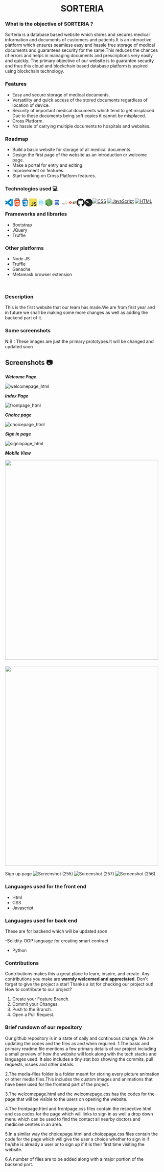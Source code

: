 #   <h1 align="center">SORTERIA</h1>

### What is the objective of SORTERIA ? 
Sorteria is a database based website which stores and secures medical information and documents of customers and patients.It is an interactive platform which ensures seamless easy and hassle free storage of medical documents and guarantees security for the same.This reduces the chances of errors and helps in managing  documents  and prescriptions very easily and quickly. The primary objective of our website is to guarantee security and thus this cloud and blockchain  based database platform is aspired using blockchain technology.
<br/>

### Features

- Easy and secure storage of medical documents.
- Versatility and quick access of the stored documents regardless of location of device.
- Security of important medical documents which tend to get misplaced. Due to these documents being soft copies it cannot be misplaced.
- Cross Platform.
- No hassle of carrying multiple documents to hospitals and websites.

### Roadmap

- Build a basic website for storage of all medical documents.
- Design the first page of the website as an introduction or welcome page.
- Make a portal for entry and editing.
- Improvement on features.
-  Start working on Cross Platform features.

### Technologies used 💻
<a href="https://github.com/search?q=user%3ADenverCoder1+is%3Arepo+language%3Acss"><img alt="CSS" src="https://img.shields.io/badge/CSS%20-%231572B6.svg?logo=css3&logoColor=white"></a>
 <a href="https://github.com/search?q=user%3ADenverCoder1+is%3Arepo+language%3Ajavascript"><img alt="JavaScript" src="https://img.shields.io/badge/JavaScript%20-%23F7DF1E.svg?logo=javascript&logoColor=red"></a>
 <a href="https://github.com/search?q=user%3ADenverCoder1+is%3Arepo+language%3Ahtml"><img alt="HTML" src="https://img.shields.io/badge/HTML%20-%23E34F26.svg?logo=html5&logoColor=white"></a>
 <img align="left" alt="Visual Studio Code" width="26px" src="https://raw.githubusercontent.com/github/explore/80688e429a7d4ef2fca1e82350fe8e3517d3494d/topics/visual-studio-code/visual-studio-code.png" />
<img align="left" alt="HTML5" width="26px" src="https://raw.githubusercontent.com/github/explore/80688e429a7d4ef2fca1e82350fe8e3517d3494d/topics/html/html.png" />
<img align="left" alt="CSS3" width="26px" src="https://raw.githubusercontent.com/github/explore/80688e429a7d4ef2fca1e82350fe8e3517d3494d/topics/css/css.png" />
<img align="left" alt="JavaScript" width="26px" src="https://raw.githubusercontent.com/github/explore/80688e429a7d4ef2fca1e82350fe8e3517d3494d/topics/javascript/javascript.png" />
<img align="left" alt="React" width="26px" src="https://raw.githubusercontent.com/github/explore/80688e429a7d4ef2fca1e82350fe8e3517d3494d/topics/react/react.png" />
<img align="left" alt="Node.js" width="26px" src="https://raw.githubusercontent.com/github/explore/80688e429a7d4ef2fca1e82350fe8e3517d3494d/topics/nodejs/nodejs.png" />
<img align="left" alt="SQL" width="26px" src="https://raw.githubusercontent.com/github/explore/80688e429a7d4ef2fca1e82350fe8e3517d3494d/topics/sql/sql.png" />
<img align="left" alt="MySQL" width="26px" src="https://raw.githubusercontent.com/github/explore/80688e429a7d4ef2fca1e82350fe8e3517d3494d/topics/mysql/mysql.png" />
<img align="left" alt="Git" width="26px" src="https://raw.githubusercontent.com/github/explore/80688e429a7d4ef2fca1e82350fe8e3517d3494d/topics/git/git.png" />
<img align="left" alt="GitHub" width="26px" src="https://raw.githubusercontent.com/github/explore/78df643247d429f6cc873026c0622819ad797942/topics/github/github.png" />
<img align="left" alt="Terminal" width="26px" src="https://raw.githubusercontent.com/github/explore/80688e429a7d4ef2fca1e82350fe8e3517d3494d/topics/terminal/terminal.png" />





### Frameworks and libraries

- Bootstrap
- JQuery
- Truffle
### Other platforms 
- Node JS
- Truffle
- Ganache
- Metamask browser extension
 <br/>

### Description
This is the first website that our team has made.We are from first year and in future we shall be making some more changes as well as adding the backend part of it.

### Some screenshots 
N.B : These images are just the primary prototypes.It will be changed and updated soon


## Screenshots 📷

_**Welcome Page**_

![welcomepage_html](https://user-images.githubusercontent.com/94730769/152667955-c5a88f8b-89c7-4d31-b59b-5de41285e3a8.png)

_**Index Page**_

![frontpage_html](https://user-images.githubusercontent.com/94730769/152671951-bfdaf47a-e2fc-4917-ae85-db17e4ebb5a1.png)

**_Choice page_**

![choicepage_html](https://user-images.githubusercontent.com/94730769/152668156-9fd1e245-d95a-4388-bc0a-5c299c7697b5.jpeg)

**_Sign in page_**

![signinpage_html](https://user-images.githubusercontent.com/94730769/152667985-32e017d6-7ed8-47c7-9234-49b7542a9f12.PNG)

_**Mobile View**_
<p align="justified"><img src="https://user-images.githubusercontent.com/94730769/152671973-e619b63c-35b7-440b-8d25-43fcd40e78d6.PNG" height="650" width="500">&nbsp;&nbsp;<img src="https://user-images.githubusercontent.com/94730769/152672396-1118dfd6-26d0-4e84-b286-3308adc4396b.PNG" width="500" height="650"></p>



Sign up page
![Screenshot (255)](https://user-images.githubusercontent.com/96746497/153259711-38af0b3e-2269-4e0e-8cb1-3b9f836fd035.png)
![Screenshot (257)](https://user-images.githubusercontent.com/96746497/153259808-7e48567f-3dd9-4e31-a829-66ca7832a98b.png)
![Screenshot (256)](https://user-images.githubusercontent.com/96746497/153259877-e3c71665-b08c-475f-932f-af0835cd7542.png)



### Languages used for the front end

- Html
- CSS
- Javascript
### Languages used for back end
These are for backend which will be updated soon

-Solidity-OOP language for creating smart contract
- Python

### Contributions 


Contributions makes this a great place to learn, inspire, and create. Any contributions you make are **warmly welcomed and appreciated**.
Don't forget to give the project a star! Thanks a lot for checking our project out!
How to contribute to our project?
1. Create your Feature Branch.
2. Commit your Changes.
3. Push to the Branch.
4. Open a Pull Request.

### Brief rundown of our repository
Our github repository is in a state of daily and continuous change. We are updating the codes and the files as and when required. 
1.The basic and primary readme file mentions a few primary details of our project including a small preview of how the website will look along with the tech stacks and languages used. It also includes a tiny stat box showing the commits, pull requests, issues and other details.

2.The media-files folder is a folder meant for storing every picture animation or other media files.This includes the custom images and animations that have been used for the frontend part of the project.

3.The welcomepage.html and the welcomepage.css has the codes for the page that will be visible to the users on opening the website.

4.The frontpage.html and frontpage.css files contain the respective html and css codes for the page which will links to sign in as well a drop down menu which can be used to find the contact all nearby doctors and medicine centres in an area.

5.In a similar way the choicepage.html and choicepage.css files contain the code for the page which will give the user a choice whether to sign in if he/she is already a user or to sign up if it is their first time visiting the website.

6.A number of files are to be added along with a major portion of the backend part.


